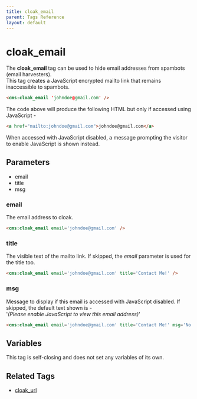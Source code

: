 ```yaml
---
title: cloak_email
parent: Tags Reference
layout: default
---
```


# cloak_email

The **cloak\_email** tag can be used to hide email addresses from spambots (email harvesters).<br/>
This tag creates a JavaScript encrypted mailto link that remains inaccessible to spambots.

```html
<cms:cloak_email 'johndoe@gmail.com' />
```

The code above will produce the following HTML but only if accessed using JavaScript -

```html
<a href="mailto:johndoe@gmail.com">johndoe@gmail.com</a>
```

When accessed with JavaScript disabled, a message prompting the visitor to enable JavaScript is shown instead.

## Parameters

*   email
*   title
*   msg

### email

The email address to cloak.

```html
<cms:cloak_email email='johndoe@gmail.com' />
```

### title

The visible text of the mailto link. If skipped, the _email_ parameter is used for the title too.

```html
<cms:cloak_email email='johndoe@gmail.com' title='Contact Me!' />
```

### msg

Message to display if this email is accessed with JavaScript disabled. If skipped, the default text shown is -<br/>
'_(Please enable JavaScript to view this email address)_'

```html
<cms:cloak_email email='johndoe@gmail.com' title='Contact Me!' msg='No JavaScript ?!!' />
```

## Variables

This tag is self-closing and does not set any variables of its own.

## Related Tags

*   [cloak\_url](../cloak_url.html)
